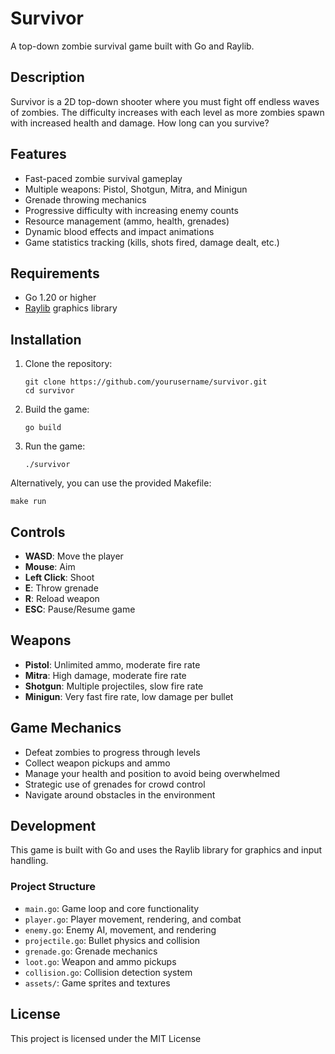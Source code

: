 # Survivor

A top-down zombie survival game built with Go and Raylib.


## Description

Survivor is a 2D top-down shooter where you must fight off endless waves of zombies. The difficulty increases with each level as more zombies spawn with increased health and damage. How long can you survive?

## Features

- Fast-paced zombie survival gameplay
- Multiple weapons: Pistol, Shotgun, Mitra, and Minigun
- Grenade throwing mechanics
- Progressive difficulty with increasing enemy counts
- Resource management (ammo, health, grenades)
- Dynamic blood effects and impact animations
- Game statistics tracking (kills, shots fired, damage dealt, etc.)

## Requirements

- Go 1.20 or higher
- [Raylib](https://github.com/gen2brain/raylib-go) graphics library

## Installation

1. Clone the repository:
   ```
   git clone https://github.com/yourusername/survivor.git
   cd survivor
   ```

2. Build the game:
   ```
   go build
   ```

3. Run the game:
   ```
   ./survivor
   ```

Alternatively, you can use the provided Makefile:
```
make run
```

## Controls

- **WASD**: Move the player
- **Mouse**: Aim
- **Left Click**: Shoot
- **E**: Throw grenade
- **R**: Reload weapon
- **ESC**: Pause/Resume game

## Weapons

- **Pistol**: Unlimited ammo, moderate fire rate
- **Mitra**: High damage, moderate fire rate
- **Shotgun**: Multiple projectiles, slow fire rate
- **Minigun**: Very fast fire rate, low damage per bullet

## Game Mechanics

- Defeat zombies to progress through levels
- Collect weapon pickups and ammo
- Manage your health and position to avoid being overwhelmed
- Strategic use of grenades for crowd control
- Navigate around obstacles in the environment

## Development

This game is built with Go and uses the Raylib library for graphics and input handling.

### Project Structure

- `main.go`: Game loop and core functionality
- `player.go`: Player movement, rendering, and combat
- `enemy.go`: Enemy AI, movement, and rendering
- `projectile.go`: Bullet physics and collision
- `grenade.go`: Grenade mechanics
- `loot.go`: Weapon and ammo pickups
- `collision.go`: Collision detection system
- `assets/`: Game sprites and textures

## License

This project is licensed under the MIT License

